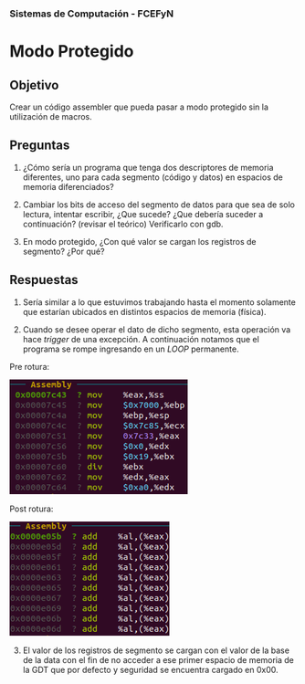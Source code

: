 ### Sistemas de Computación - FCEFyN

# Modo Protegido

## Objetivo

Crear un código assembler que pueda pasar a modo protegido sin la utilización de macros.

## Preguntas

1. ¿Cómo sería un programa que tenga dos descriptores de memoria diferentes, uno para cada segmento (código y datos) en espacios de memoria diferenciados?

2. Cambiar los bits de acceso del segmento de datos para que sea de solo lectura, intentar escribir, ¿Que sucede? ¿Que debería suceder a continuación? (revisar el teórico) Verificarlo con gdb.

3. En modo protegido, ¿Con qué valor se cargan los registros de segmento? ¿Por qué?

## Respuestas

1. Sería similar a lo que estuvimos trabajando hasta el momento solamente que estarían ubicados en distintos espacios de memoria (física).

2. Cuando se desee operar el dato de dicho segmento, esta operación va hace *trigger* de una excepción. A continuación notamos que el programa se rompe ingresando en un *LOOP* permanente. 

Pre rotura:

![Imágen pre rotura](./res/assembly_pre_break.png)

Post rotura:

![Imágen post rotura](./res/assembly_post_break.png)

3. El valor de los registros de segmento se cargan con el valor de la base de la data con el fin de no acceder a ese primer espacio de memoria de la GDT que por defecto y seguridad se encuentra cargado en 0x00.